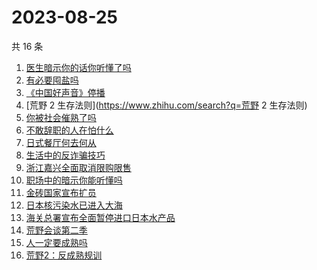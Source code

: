 # 2023-08-25

共 16 条

<!-- BEGIN -->
<!-- 最后更新时间 Fri Aug 25 2023 22:10:22 GMT+0800 (China Standard Time) -->

1. [医生暗示你的话你听懂了吗](https://www.zhihu.com/search?q=医生暗示你的话你听懂了吗)
1. [有必要囤盐吗](https://www.zhihu.com/search?q=有必要囤盐吗)
1. [《中国好声音》停播](https://www.zhihu.com/search?q=《中国好声音》停播)
1. [荒野 2 生存法则](https://www.zhihu.com/search?q=荒野 2 生存法则)
1. [你被社会催熟了吗](https://www.zhihu.com/search?q=你被社会催熟了吗)
1. [不敢辞职的人在怕什么](https://www.zhihu.com/search?q=不敢辞职的人在怕什么)
1. [日式餐厅何去何从](https://www.zhihu.com/search?q=日式餐厅何去何从)
1. [生活中的反诈骗技巧](https://www.zhihu.com/search?q=生活中的反诈骗技巧)
1. [浙江嘉兴全面取消限购限售](https://www.zhihu.com/search?q=浙江嘉兴全面取消限购限售)
1. [职场中的暗示你能听懂吗](https://www.zhihu.com/search?q=职场中的暗示你能听懂吗)
1. [金砖国家宣布扩员](https://www.zhihu.com/search?q=金砖国家宣布扩员)
1. [日本核污染水已进入大海](https://www.zhihu.com/search?q=日本核污染水已进入大海)
1. [海关总署宣布全面暂停进口日本水产品](https://www.zhihu.com/search?q=海关总署宣布全面暂停进口日本水产品)
1. [荒野会谈第二季](https://www.zhihu.com/search?q=荒野会谈第二季)
1. [人一定要成熟吗](https://www.zhihu.com/search?q=人一定要成熟吗)
1. [荒野2：反成熟规训](https://www.zhihu.com/search?q=荒野2：反成熟规训)

<!-- END -->
